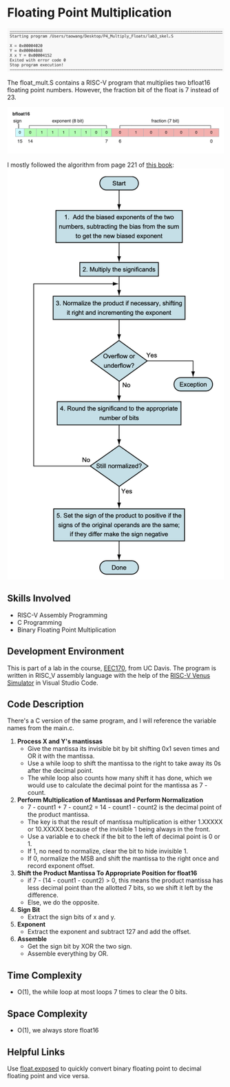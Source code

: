 # Floating Point Multiplication
![Figure1](./images/Figure1.png)

The float_mult.S contains a RISC-V program that multiplies two bfloat16 floating point numbers. However, the fraction bit of the float is 7 instead of 23.

![Figure2](./images/Figure2.png)

I mostly followed the algorithm from page 221 of [this book](https://www.amazon.com/Computer-Organization-Design-RISC-V-Architecture-dp-0128203315/dp/0128203315/ref=dp_ob_title_bk):
![Figure3](./images/Figure3.png)

## Skills Involved
* RISC-V Assembly Programming
* C Programming
* Binary Floating Point Multiplication

## Development Environment
This is part of a lab in the course, [EEC170](https://ece.ucdavis.edu/course-catalog), from UC Davis.
The program is written in RISC_V assembly language with the help of the [RISC-V Venus Simulator](https://marketplace.visualstudio.com/items?itemName=hm.riscv-venus) in Visual Studio Code.

## Code Description
There's a C version of the same program, and I will reference the variable names from the main.c.
1. **Process X and Y's mantissas**
    * Give the mantissa its invisible bit by bit shifting 0x1 seven times and OR it with the mantissa.
    * Use a while loop to shift the mantissa to the right to take away its 0s after the decimal point.
    * The while loop also counts how many shift it has done, which we would use to calculate the decimal
    point for the mantissa as 7 - count.
2. **Perform Multiplication of Mantissas and Perform Normalization**
    * 7 - count1 + 7 - count2 = 14 - count1 - count2 is the decimal point of the product mantissa.
    * The key is that the result of mantissa multiplication is either 1.XXXXX or 10.XXXXX because
     of the invisible 1 being always in the front.
    * Use a variable e to check if the bit to the left of decimal point is 0 or 1.
    * If 1, no need to normalize, clear the bit to hide invisible 1.
    * If 0, normalize the MSB and shift the mantissa to the right once and record exponent offset.
3. **Shift the Product Mantissa To Appropriate Position for float16**
    * if 7 - (14 - count1 - count2) > 0, this means the product mantissa has less decimal point than 
    the allotted 7 bits, so we shift it left by the difference.
    * Else, we do the opposite.
4. **Sign Bit**
    * Extract the sign bits of x and y.
5. **Exponent**
    * Extract the exponent and subtract 127 and add the offset.
6.  **Assemble**
    * Get the sign bit by XOR the two sign.
    * Assemble everything by OR.

## Time Complexity
* O(1), the while loop at most loops 7 times to clear the 0 bits.
## Space Complexity
* O(1), we always store float16

## Helpful Links
Use [float.exposed](https://float.exposed/b0x4020) to quickly convert binary floating point to decimal floating point and vice versa.